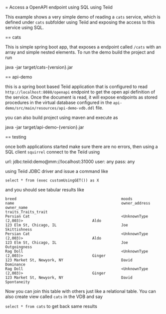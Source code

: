 = Access a OpenAPI endpoint using SQL using Teiid

This example shows a very simple demo of reading a `cats` service, which is defined under `cats` subfolder using Teiid and exposing the access to this service using SQL.

== cats

 This is simple spring boot app, that exposes a endpoint called `/cats` with an array and simple nested elements. To run the demo build the project and run

java -jar target/cats-{version}.jar

== api-demo

this is a spring boot based Teiid application that is configured to read `http://localhost:8080/openapi` endpoint to get the open api definition of the service. Once the document is read, it will expose endpoints as stored procedures in the virtual database configured in the `api-demo/src/main/resources/api-demo-vdb.ddl` file.

you can also build project using maven and execute as 

java -jar target/api-demo-{version}.jar


== testing

once both applications started make sure there are no errors, then using a SQL client `squirrel` connect to the Teiid using 

url: jdbc:teiid:demo@mm://localhost:31000
user: any
pass: any

using Teiid JDBC driver and issue a command like

`select * from (exec customUsingGET()) as X`

and you should see tabular results like

```
breed                                               moods                                               name                                                owner_address                                       owner_name                                          traits_Traits_trait                                 
Persian Cat                                         <UnknownType (2,003)>                               Aldo                                                123 Elm St, Chicago, IL                             Joe                                                 Skittishness                                        
Persian Cat                                         <UnknownType (2,003)>                               Aldo                                                123 Elm St, Chicago, IL                             Joe                                                 Outgoingness                                        
Rag Doll                                            <UnknownType (2,003)>                               Ginger                                              123 Market St, Newyork, NY                          David                                               Dominance                                           
Rag Doll                                            <UnknownType (2,003)>                               Ginger                                              123 Market St, Newyork, NY                          David                                               Spontaneity                                         

```

Now you can join this table with others just like a relational table. You can also create view called `cats` in the VDB and say

`select * from cats` to get back same results
